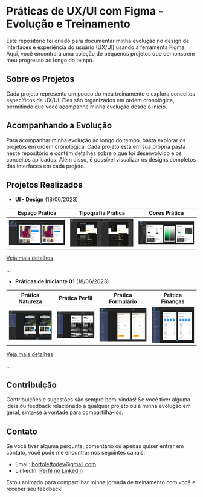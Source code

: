 # Práticas de UX/UI com Figma - Evolução e Treinamento

Este repositório foi criado para documentar minha evolução no design de interfaces e experiência do usuário (UX/UI) usando a ferramenta Figma. Aqui, você encontrará uma coleção de pequenos projetos que demonstrem meu progresso ao longo do tempo.

## Sobre os Projetos

Cada projeto representa um pouco do meu treinamento e explora conceitos específicos de UX/UI. Eles são organizados em ordem cronológica, permitindo que você acompanhe minha evolução desde o início.

## Acompanhando a Evolução

Para acompanhar minha evolução ao longo do tempo, basta explorar os projetos em ordem cronológica. Cada projeto está em sua própria pasta neste repositório e contém detalhes sobre o que foi desenvolvido e os conceitos aplicados. Além disso, é possível visualizar os designs completos das interfaces em cada projeto.

## Projetos Realizados

- **UI - Design** (18/06/2023)

| Espaço Prática                                      | Tipografia Prática				                    | Cores Prática				                          |
| --------------------------------------------------- | --------------------------------------------------- | --------------------------------------------------- |
| ![Espaço Prática](https://github.com/GuiDev45/UX-UI-Evolucao-e-Praticas/blob/master/UI-Design/0302-espaco-pratica/print/print-espaco-pratica.JPG) | ![Tipografia Prática](https://github.com/GuiDev45/UX-UI-Evolucao-e-Praticas/blob/master/UI-Design/0306-tipografia-pratica/print/print-tipografia-pratica-juntas.jpg) | ![Cores Prática](https://github.com/GuiDev45/UX-UI-Evolucao-e-Praticas/blob/master/UI-Design/0311-cores-pratica/print/print-cores-praticas.JPG)

[Veja mais detalhes](https://github.com/GuiDev45/UX-UI-Evolucao-e-Praticas/tree/master/UI-Design/)

...

- **Práticas de Iniciante 01** (18/06/2023)

| Prática Natureza                                    | Prática Perfil                                    | Prática Formulário                                 | Prática Finanças                                    |
| --------------------------------------------------- | ------------------------------------------------- | -------------------------------------------------- | --------------------------------------------------- |
| ![Prática Natureza](https://github.com/GuiDev45/UX-UI-Evolucao-e-Praticas/blob/master/Praticas-iniciante-01/tela1/print/print-tela1.JPG) | ![Prática Perfil](https://github.com/GuiDev45/UX-UI-Evolucao-e-Praticas/blob/master/Praticas-iniciante-01/tela2/print/print-tela2.JPG) | ![Prática Formulário](https://github.com/GuiDev45/UX-UI-Evolucao-e-Praticas/blob/master/Praticas-iniciante-01/tela3/print/print-tela3.JPG) | ![Prática Finanças](https://github.com/GuiDev45/UX-UI-Evolucao-e-Praticas/blob/master/Praticas-iniciante-01/tela4/print/print-tela4.JPG) |

[Veja mais detalhes](https://github.com/GuiDev45/UX-UI-Evolucao-e-Praticas/tree/master/Praticas-iniciante-01)

...

## Contribuição

Contribuições e sugestões são sempre bem-vindas! Se você tiver alguma ideia ou feedback relacionado a qualquer projeto ou à minha evolução em geral, sinta-se à vontade para compartilhá-los.

## Contato

Se você tiver alguma pergunta, comentário ou apenas quiser entrar em contato, você pode me encontrar nos seguintes canais:

- Email: bortolettodev@gmail.com
- LinkedIn: [Perfil no LinkedIn](https://www.linkedin.com/in/guilherme-bortoletto-03239a231/)

Estou animado para compartilhar minha jornada de treinamento com você e receber seu feedback!
